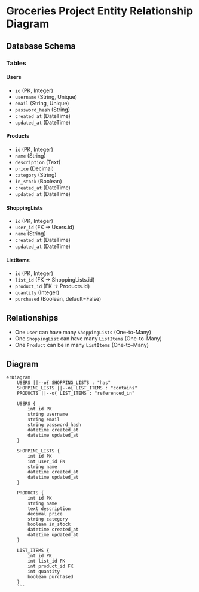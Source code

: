 # Groceries Project Entity Relationship Diagram

## Database Schema

### Tables

#### Users
- `id` (PK, Integer)
- `username` (String, Unique)
- `email` (String, Unique)
- `password_hash` (String)
- `created_at` (DateTime)
- `updated_at` (DateTime)

#### Products
- `id` (PK, Integer)
- `name` (String)
- `description` (Text)
- `price` (Decimal)
- `category` (String)
- `in_stock` (Boolean)
- `created_at` (DateTime)
- `updated_at` (DateTime)

#### ShoppingLists
- `id` (PK, Integer)
- `user_id` (FK → Users.id)
- `name` (String)
- `created_at` (DateTime)
- `updated_at` (DateTime)

#### ListItems
- `id` (PK, Integer)
- `list_id` (FK → ShoppingLists.id)
- `product_id` (FK → Products.id)
- `quantity` (Integer)
- `purchased` (Boolean, default=False)

## Relationships
- One `User` can have many `ShoppingLists` (One-to-Many)
- One `ShoppingList` can have many `ListItems` (One-to-Many)
- One `Product` can be in many `ListItems` (One-to-Many)

## Diagram
```
erDiagram
    USERS ||--o{ SHOPPING_LISTS : "has"
    SHOPPING_LISTS ||--o{ LIST_ITEMS : "contains"
    PRODUCTS ||--o{ LIST_ITEMS : "referenced_in"
    
    USERS {
        int id PK
        string username
        string email
        string password_hash
        datetime created_at
        datetime updated_at
    }
    
    SHOPPING_LISTS {
        int id PK
        int user_id FK
        string name
        datetime created_at
        datetime updated_at
    }
    
    PRODUCTS {
        int id PK
        string name
        text description
        decimal price
        string category
        boolean in_stock
        datetime created_at
        datetime updated_at
    }
    
    LIST_ITEMS {
        int id PK
        int list_id FK
        int product_id FK
        int quantity
        boolean purchased
    }
    ```